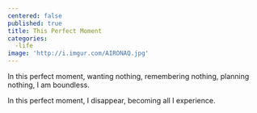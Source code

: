```yaml
---
centered: false
published: true
title: This Perfect Moment
categories:
  -life
image: 'http://i.imgur.com/AIRONAQ.jpg'
---
```

In this perfect moment,
wanting nothing,
remembering nothing,
planning nothing,
I am boundless.

In this perfect moment,
I disappear,
becoming all
I experience.
